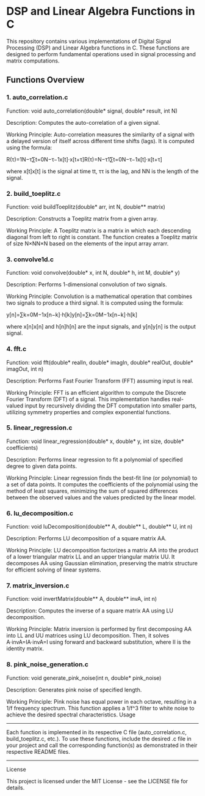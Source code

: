 # DSP and Linear Algebra Functions in C

This repository contains various implementations of Digital Signal Processing (DSP) and Linear Algebra functions in C. These functions are designed to perform fundamental operations used in signal processing and matrix computations.

## Functions Overview

### 1. auto_correlation.c

Function: void auto_correlation(double* signal, double* result, int N)

Description: Computes the auto-correlation of a given signal.

Working Principle: Auto-correlation measures the similarity of a signal with a delayed version of itself across different time shifts (lags). It is computed using the formula:

R(τ)=1N−τ∑t=0N−τ−1x[t]⋅x[t+τ]R(τ)=N−τ1​∑t=0N−τ−1​x[t]⋅x[t+τ]

where x[t]x[t] is the signal at time tt, ττ is the lag, and NN is the length of the signal.
### 2. build_toeplitz.c

Function: void buildToeplitz(double* arr, int N, double** matrix)

Description: Constructs a Toeplitz matrix from a given array.

Working Principle: A Toeplitz matrix is a matrix in which each descending diagonal from left to right is constant. The function creates a Toeplitz matrix of size N×NN×N based on the elements of the input array arrarr.
### 3. convolve1d.c

Function: void convolve(double* x, int N, double* h, int M, double* y)

Description: Performs 1-dimensional convolution of two signals.

Working Principle: Convolution is a mathematical operation that combines two signals to produce a third signal. It is computed using the formula:

y[n]=∑k=0M−1x[n−k]⋅h[k]y[n]=∑k=0M−1​x[n−k]⋅h[k]

where x[n]x[n] and h[n]h[n] are the input signals, and y[n]y[n] is the output signal.
### 4. fft.c

Function: void fft(double* realIn, double* imagIn, double* realOut, double* imagOut, int n)

Description: Performs Fast Fourier Transform (FFT) assuming input is real.

Working Principle: FFT is an efficient algorithm to compute the Discrete Fourier Transform (DFT) of a signal. This implementation handles real-valued input by recursively dividing the DFT computation into smaller parts, utilizing symmetry properties and complex exponential functions.
### 5. linear_regression.c

Function: void linear_regression(double* x, double* y, int size, double* coefficients)

Description: Performs linear regression to fit a polynomial of specified degree to given data points.

Working Principle: Linear regression finds the best-fit line (or polynomial) to a set of data points. It computes the coefficients of the polynomial using the method of least squares, minimizing the sum of squared differences between the observed values and the values predicted by the linear model.
### 6. lu_decomposition.c

Function: void luDecomposition(double** A, double** L, double** U, int n)

Description: Performs LU decomposition of a square matrix AA.

Working Principle: LU decomposition factorizes a matrix AA into the product of a lower triangular matrix LL and an upper triangular matrix UU. It decomposes AA using Gaussian elimination, preserving the matrix structure for efficient solving of linear systems.
### 7. matrix_inversion.c

Function: void invertMatrix(double** A, double** invA, int n)

Description: Computes the inverse of a square matrix AA using LU decomposition.

Working Principle: Matrix inversion is performed by first decomposing AA into LL and UU matrices using LU decomposition. Then, it solves A⋅invA=IA⋅invA=I using forward and backward substitution, where II is the identity matrix.
### 8. pink_noise_generation.c

Function: void generate_pink_noise(int n, double* pink_noise)

Description: Generates pink noise of specified length.

Working Principle: Pink noise has equal power in each octave, resulting in a 1/f frequency spectrum. This function applies a 1/f^3 filter to white noise to achieve the desired spectral characteristics.
Usage

---

Each function is implemented in its respective C file (auto_correlation.c, build_toeplitz.c, etc.). To use these functions, include the desired .c file in your project and call the corresponding function(s) as demonstrated in their respective README files.

---

License

This project is licensed under the MIT License - see the LICENSE file for details.
